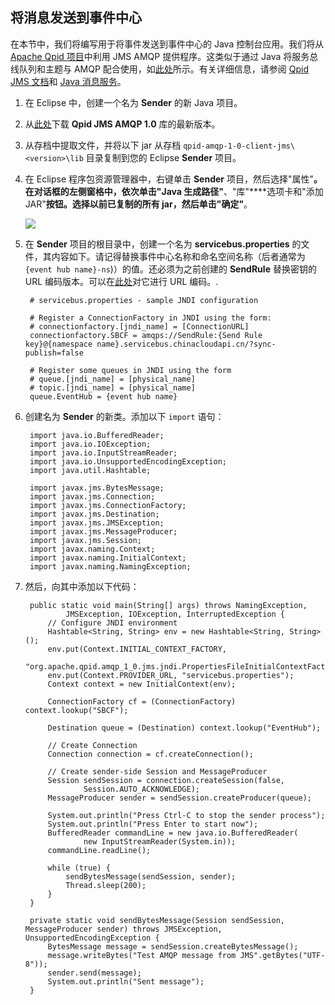 ## 将消息发送到事件中心
在本节中，我们将编写用于将事件发送到事件中心的 Java 控制台应用。我们将从 [Apache Qpid 项目](http://qpid.apache.org)中利用 JMS AMQP 提供程序。这类似于通过 Java 将服务总线队列和主题与 AMQP 配合使用，如[此处](http://www.windowsazure.cn/zh-cn/documentation/articles/service-bus-java-how-to-use-jms-api-amqp)所示。有关详细信息，请参阅 [Qpid JMS 文档](http://qpid.apache.org/releases/qpid-0.30/programming/book/QpidJMS.html)和 [Java 消息服务](http://www.oracle.com/technetwork/java/jms/index.html)。

1. 在 Eclipse 中，创建一个名为 **Sender** 的新 Java 项目。

2. 从[此处](http://qpid.apache.org/components/qpid-jms/index.html)下载 **Qpid JMS AMQP 1.0** 库的最新版本。

3. 从存档中提取文件，并将以下 jar 从存档  `qpid-amqp-1-0-client-jms\<version>\lib` 目录复制到您的 Eclipse **Sender** 项目。

4. 在 Eclipse 程序包资源管理器中，右键单击 **Sender** 项目，然后选择"属性"****。在对话框的左侧窗格中，依次单击"Java 生成路径"****、"库"****选项卡和"添加 JAR"****按钮。选择以前已复制的所有 jar，然后单击"确定"****。

	![][8]

5. 在 **Sender** 项目的根目录中，创建一个名为 **servicebus.properties** 的文件，其内容如下。请记得替换事件中心名称和命名空间名称（后者通常为 `{event hub name}-ns`)）的值。还必须为之前创建的 **SendRule** 替换密钥的 URL 编码版本。可以在[此处](http://www.w3schools.com/tags/ref_urlencode.asp)对它进行 URL 编码。.

		# servicebus.properties - sample JNDI configuration

		# Register a ConnectionFactory in JNDI using the form:
		# connectionfactory.[jndi_name] = [ConnectionURL]
		connectionfactory.SBCF = amqps://SendRule:{Send Rule key}@{namespace name}.servicebus.chinacloudapi.cn/?sync-publish=false

		# Register some queues in JNDI using the form
		# queue.[jndi_name] = [physical_name]
		# topic.[jndi_name] = [physical_name]
		queue.EventHub = {event hub name}

5. 创建名为 **Sender** 的新类。添加以下  `import` 语句：

		import java.io.BufferedReader;
		import java.io.IOException;
		import java.io.InputStreamReader;
		import java.io.UnsupportedEncodingException;
		import java.util.Hashtable;
		
		import javax.jms.BytesMessage;
		import javax.jms.Connection;
		import javax.jms.ConnectionFactory;
		import javax.jms.Destination;
		import javax.jms.JMSException;
		import javax.jms.MessageProducer;
		import javax.jms.Session;
		import javax.naming.Context;
		import javax.naming.InitialContext;
		import javax.naming.NamingException; 

8. 然后，向其中添加以下代码：

		public static void main(String[] args) throws NamingException,
				JMSException, IOException, InterruptedException {
			// Configure JNDI environment
			Hashtable<String, String> env = new Hashtable<String, String>();
			env.put(Context.INITIAL_CONTEXT_FACTORY,
					"org.apache.qpid.amqp_1_0.jms.jndi.PropertiesFileInitialContextFactory");
			env.put(Context.PROVIDER_URL, "servicebus.properties");
			Context context = new InitialContext(env);
	
			ConnectionFactory cf = (ConnectionFactory) context.lookup("SBCF");
	
			Destination queue = (Destination) context.lookup("EventHub");
	
			// Create Connection
			Connection connection = cf.createConnection();
	
			// Create sender-side Session and MessageProducer
			Session sendSession = connection.createSession(false,
					Session.AUTO_ACKNOWLEDGE);
			MessageProducer sender = sendSession.createProducer(queue);
	
			System.out.println("Press Ctrl-C to stop the sender process");
			System.out.println("Press Enter to start now");
			BufferedReader commandLine = new java.io.BufferedReader(
					new InputStreamReader(System.in));
			commandLine.readLine();
	
			while (true) {
				sendBytesMessage(sendSession, sender);
				Thread.sleep(200);
			}
		}
		
		private static void sendBytesMessage(Session sendSession, MessageProducer sender) throws JMSException, UnsupportedEncodingException {
	        BytesMessage message = sendSession.createBytesMessage();
	        message.writeBytes("Test AMQP message from JMS".getBytes("UTF-8"));
	        sender.send(message);
	        System.out.println("Sent message");
	    }



<!-- Links -->
[Azure 管理门户]: https://manage.windowsazure.cn/


<!-- Images -->
[8]: ./media/service-bus-event-hubs-getstarted/create-sender-java1.png
<!--HONumber=41-->
